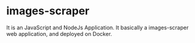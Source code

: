 # images-scraper
It is an JavaScript and NodeJs Application. It basically a images-scraper web application, and deployed on Docker.

